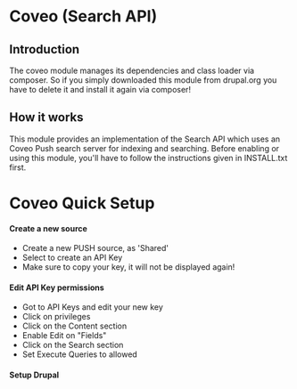 # Coveo (Search API)

## Introduction

The coveo module manages its dependencies and class loader via
composer. So if you simply downloaded this module from drupal.org you have to
delete it and install it again via composer!

## How it works

This module provides an implementation of the Search API which uses an Coveo Push
search server for indexing and searching. Before enabling or using this
module, you'll have to follow the instructions given in INSTALL.txt first.

# Coveo Quick Setup

#### Create a new source

- Create a new PUSH source, as 'Shared'
- Select to create an API Key
- Make sure to copy your key, it will not be displayed again!

#### Edit API Key permissions

- Got to API Keys and edit your new key
- Click on privileges
- Click on the Content section
- Enable Edit on "Fields"
- Click on the Search section
- Set Execute Queries to allowed

#### Setup Drupal

